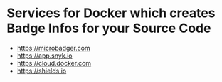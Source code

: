 # Services for Docker which creates Badge Infos for your Source Code

- <https://microbadger.com>
- <https://app.snyk.io>
- <https://cloud.docker.com>
- <https://shields.io>
